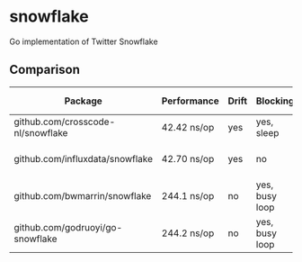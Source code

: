 # snowflake
Go implementation of Twitter Snowflake

## Comparison

| Package                           | Performance | Drift | Blocking       | Custom Epoch      | Change bit size   | Lock Method        | Timestamp   | ID     | Coverage |
|-----------------------------------|-------------|-------|----------------|-------------------|-------------------|--------------------|-------------|--------|----------|
| github.com/crosscode-nl/snowflake | 42.42 ns/op | yes   | yes, sleep     | yes, per instance | yes, per instance | CAS, unlimited     | 42 bits     | uint64 | 0%       |
| github.com/influxdata/snowflake   | 42.70 ns/op | yes   | no             | no                | no                | CAS, 100x with bug |             | uint64 | 0%       |
| github.com/bwmarrin/snowflake     | 244.1 ns/op | no    | yes, busy loop | yes, global       | yes, global       | Mutex              |             | int64  | 0%       |
| github.com/godruoyi/go-snowflake  | 244.2 ns/op | no    | yes, busy loop | yes, global       | yes, global       | CAS, unlimited     | 41 bits     | uint64 | 0%       |